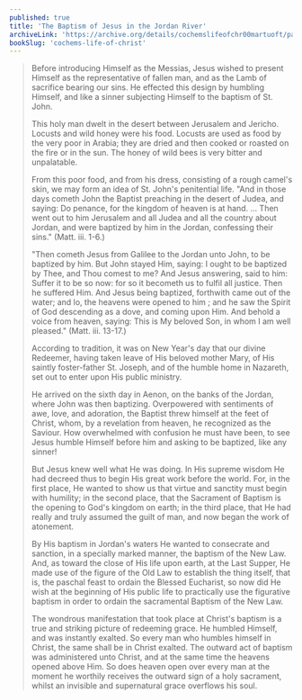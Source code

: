 ```yaml
---
published: true
title: 'The Baptism of Jesus in the Jordan River'
archiveLink: 'https://archive.org/details/cochemslifeofchr00martuoft/page/62?view=theater'
bookSlug: 'cochems-life-of-christ'
---
```


> Before introducing Himself as the Messias, Jesus wished to present Himself as the representative of fallen man, and as the Lamb of sacrifice bearing our sins. He effected this design by humbling Himself, and like a sinner subjecting Himself to the baptism of St. John.
>
> This holy man dwelt in the desert between Jerusalem and Jericho. Locusts and wild honey were his food. Locusts are used as food by the very poor in Arabia; they are dried and then cooked or roasted on the fire or in the sun. The honey of wild bees is very bitter and unpalatable.
>
> From this poor food, and from his dress, consisting of a rough camel's skin, we may form an idea of St. John's penitential life. "And in those days cometh John the Baptist preaching in the desert of Judea, and saying: Do penance, for the kingdom of heaven is at hand. … Then went out to him Jerusalem and all Judea and all the country about Jordan, and were baptized by him in the Jordan, confessing their sins." (Matt. iii. 1-6.)
>
> "Then cometh Jesus from Galilee to the Jordan unto John, to be baptized by him. But John stayed Him, saying: I ought to be baptized by Thee, and Thou comest to me? And Jesus answering, said to him: Suffer it to be so now: for so it becometh us to fulfil all justice. Then he suffered Him. And Jesus being baptized, forthwith came out of the water; and lo, the heavens were opened to him ; and he saw the Spirit of God descending as a dove, and coming upon Him. And behold a voice from heaven, saying: This is My beloved Son, in whom I am well pleased." (Matt. iii. 13-17.)
>
> According to tradition, it was on New Year's day that our divine Redeemer, having taken leave of His beloved mother Mary, of His saintly foster-father St. Joseph, and of the humble home in Nazareth, set out to enter upon His public ministry.
>
> He arrived on the sixth day in Aenon, on the banks of the Jordan, where John was then baptizing. Overpowered with sentiments of awe, love, and adoration, the Baptist threw himself at the feet of Christ, whom, by a revelation from heaven, he recognized as the Saviour. How overwhelmed with confusion he must have been, to see Jesus humble Himself before him and asking to be baptized, like any sinner!
>
> But Jesus knew well what He was doing. In His supreme wisdom He had decreed thus to begin His great work before the world. For, in the first place, He wanted to show us that virtue and sanctity must begin with humility; in the second place, that the Sacrament of Baptism is the opening to God's kingdom on earth; in the third place, that He had really and truly assumed the guilt of man, and now began the work of atonement.
>
> By His baptism in Jordan's waters He wanted to consecrate and sanction, in a specially marked manner, the baptism of the New Law. And, as toward the close of His life upon earth, at the Last Supper, He made use of the figure of the Old Law to establish the thing itself, that is, the paschal feast to ordain the Blessed Eucharist, so now did He wish at the beginning of His public life to practically use the figurative baptism in order to ordain the sacramental Baptism of the New Law.
>
> The wondrous manifestation that took place at Christ's baptism is a true and striking picture of redeeming grace. He humbled Himself, and was instantly exalted. So every man who humbles himself in Christ, the same shall be in Christ exalted. The outward act of baptism was administered unto Christ, and at the same time the heavens opened above Him. So does heaven open over every man at the moment he worthily receives the outward sign of a holy sacrament, whilst an invisible and supernatural grace overflows his soul.
